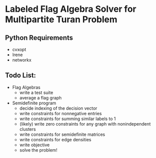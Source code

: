 # Labeled Flag Algebra Solver for Multipartite Turan Problem

## Python Requirements
* cvxopt
* Irene
* networkx

## Todo List:
* Flag Algebras
    * write a test suite
    * average a flag graph
* Semidefinite program
    * decide indexing of the decision vector
    * write constraints for nonnegative entries
    * write constraints for summing similar labels to 1
    * (likely) write zero constraints for any graph with nonindependent clusters
    * write constraints for semidefinite matrices
    * write constraints for edge densities
    * write objective
    * solve the problem!
